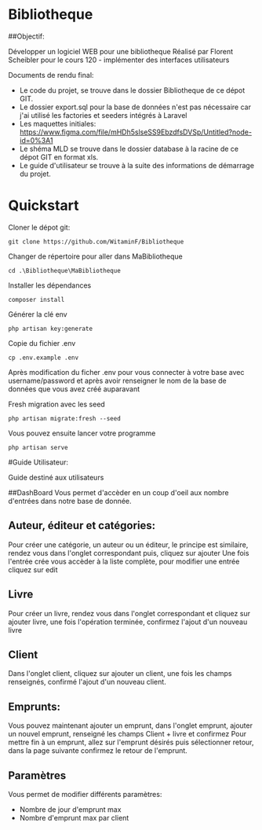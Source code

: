 # Bibliotheque

##Objectif:

Développer un logiciel WEB pour une bibliotheque
Réalisé par Florent Scheibler pour le cours 120 - implémenter des interfaces utilisateurs

Documents de rendu final:

- Le code du projet, se trouve dans le dossier Bibliotheque de ce dépot GIT.
- Le dossier export.sql pour la base de données n'est pas nécessaire car j'ai utilisé les factories et seeders intégrés à Laravel
- Les maquettes initiales: https://www.figma.com/file/mHDh5slseSS9EbzdfsDVSp/Untitled?node-id=0%3A1
- Le shéma MLD se trouve dans le dossier database à la racine de ce dépot GIT en format xls.
- Le guide d'utilisateur se trouve à la suite des informations de démarrage du projet.

# Quickstart

Cloner le dépot git:

````
git clone https://github.com/WitaminF/Bibliotheque
````

Changer de répertoire pour aller dans MaBibliotheque

````
cd .\Bibliotheque\MaBibliotheque
````

Installer les dépendances

````
composer install
````

Générer la clé env

````
php artisan key:generate
````

Copie du fichier .env
````
cp .env.example .env
````

Après modification du ficher .env pour vous connecter à votre base avec username/password 
et après avoir renseigner le nom de la base de données que vous avez créé auparavant


Fresh migration avec les seed
````
php artisan migrate:fresh --seed
````

Vous pouvez ensuite lancer votre programme

````
php artisan serve
````

#Guide Utilisateur:

Guide destiné aux utilisateurs

##DashBoard
Vous permet d'accèder en un coup d'oeil aux nombre d'entrées dans notre base de donnée.

## Auteur, éditeur et catégories:
Pour créer une catégorie, un auteur ou un éditeur, le principe est similaire, rendez vous dans l'onglet
correspondant puis, cliquez sur ajouter
Une fois l'entrée crée vous accèder à la liste complète, pour modifier une entrée cliquez sur edit

## Livre
Pour créer un livre, rendez vous dans l'onglet correspondant et cliquez sur ajouter livre, une fois l'opération
terminée, confirmez l'ajout d'un nouveau livre

## Client
Dans l'onglet client, cliquez sur ajouter un client, une fois les champs renseignés, confirmé l'ajout
d'un nouveau client.

## Emprunts:
Vous pouvez maintenant ajouter un emprunt, dans l'onglet emprunt, ajouter un nouvel emprunt, renseigné les champs
Client + livre et confirmez
Pour mettre fin à un emprunt, allez sur l'emprunt désirés puis sélectionner retour, dans la page suivante
confirmez le retour de l'emprunt.

## Paramètres
Vous permet de modifier différents paramètres:
- Nombre de jour d'emprunt max
- Nombre d'emprunt max par client



